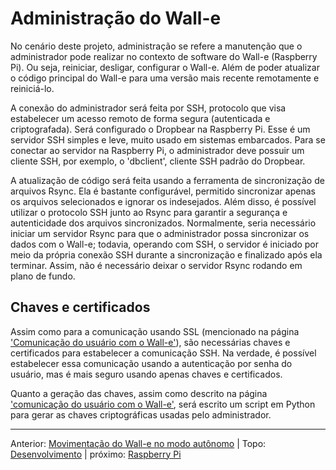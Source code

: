 # Administração do Wall-e

No cenário deste projeto, administração se refere a manutenção que o administrador pode realizar no contexto de software do Wall-e (Raspberry Pi). Ou seja, reiniciar, desligar, configurar o Wall-e. Além de poder atualizar o código principal do Wall-e para uma versão mais recente remotamente e reiniciá-lo.

A conexão do administrador será feita por SSH, protocolo que visa estabelecer um acesso remoto de forma segura (autenticada e criptografada). Será configurado o Dropbear na Raspberry Pi. Esse é um servidor SSH simples e leve, muito usado em sistemas embarcados. Para se conectar ao servidor na Raspberry Pi, o administrador deve possuir um cliente SSH, por exemplo, o 'dbclient', cliente SSH padrão do Dropbear.

A atualização de código será feita usando a ferramenta de sincronização de arquivos Rsync. Ela é bastante configurável, permitido sincronizar apenas os arquivos selecionados e ignorar os indesejados. Além disso, é possível utilizar o protocolo SSH junto ao Rsync para garantir a segurança e autenticidade dos arquivos sincronizados. Normalmente, seria necessário iniciar um servidor Rsync para que o administrador possa sincronizar os dados com o Wall-e; todavia, operando com SSH, o servidor é iniciado por meio da própria conexão SSH durante a sincronização e finalizado após ela terminar. Assim, não é necessário deixar o servidor Rsync rodando em plano de fundo.


## Chaves e certificados

Assim como para a comunicação usando SSL (mencionado na página ['Comunicação do usuário com o Wall-e'](comunicacao.md)), são necessárias chaves e certificados para estabelecer a comunicação SSH. Na verdade, é possível estabelecer essa comunicação usando a autenticação por senha do usuário, mas é mais seguro usando apenas chaves e certificados.

Quanto a geração das chaves, assim como descrito na página ['comunicação do usuário com o Wall-e'](comunicacao.md), será escrito um script em Python para gerar as chaves criptográficas usadas pelo administrador.


---
Anterior: [Movimentação do Wall-e no modo autônomo](autonomo.md) | Topo: [Desenvolvimento](README.md) | próximo: [Raspberry Pi](raspberry-pi.md)